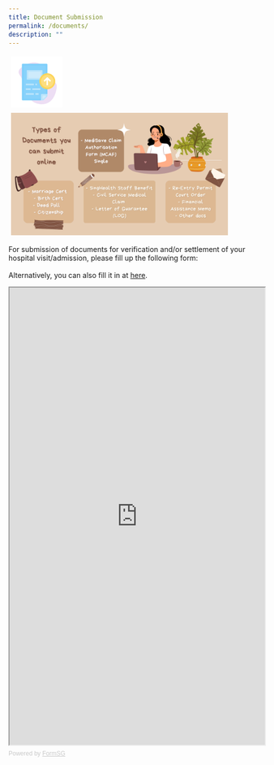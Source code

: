 ```yaml
---
title: Document Submission
permalink: /documents/
description: ""
---
```

<img src="images/ds-new.png" style="vertical-align: middle; max-width: 20%; margin: 5px;">
<img src="images/submitables.png" style="vertical-align: middle; max-width: 85%; margin: 5px;">

For submission of documents for verification and/or settlement of your hospital visit/admission, please fill up the following form:
<br><br>
Alternatively, you can also fill it in at <a href="[https://form.gov.sg/63071bcc2c1e9100137c16e0]">here</a>.



		
<iframe id="iframe" src="https://form.gov.sg/63071bcc2c1e9100137c16e0" style="width:100%;height:900px"></iframe>
<div style="font-family:Sans-Serif;font-size:12px;color:#999;opacity:0.5;padding-top:5px">Powered by <a href="https://form.gov.sg" style="color: #999">FormSG</a></div>